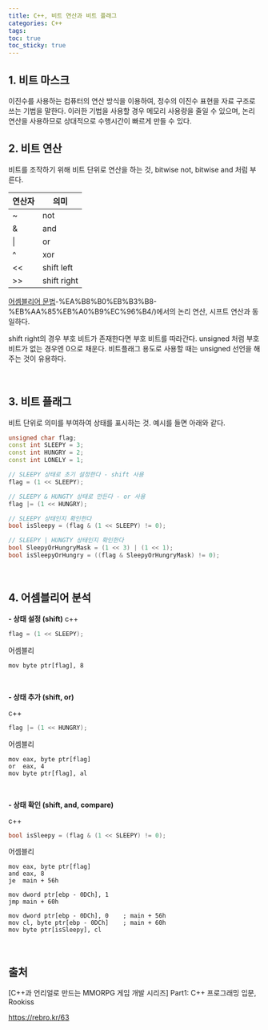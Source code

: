 ```yaml
---
title: C++, 비트 연산과 비트 플래그
categories: C++
tags: 
toc: true
toc_sticky: true
---
```


## **1. 비트 마스크**

이진수를 사용하는 컴퓨터의 연산 방식을 이용하여, 정수의 이진수 표현을 자료 구조로 쓰는 기법을 말한다. 이러한 기법을 사용할 경우 메모리 사용량을 줄일 수 있으며, 논리 연산을 사용하므로 상대적으로 수행시간이 빠르게 만들 수 있다. 

## **2. 비트 연산**

비트를 조작하기 위해 비트 단위로 연산을 하는 것, bitwise not, bitwise and 처럼 부른다.

|연산자|의미|
|------|---|
|~|not|
|&|and|
|\||or|
|^|xor|
|<<|shift left|
|>>|shift right|

[어셈블리어 문법](https://chw-owo.github.io/os/%EC%96%B4%EC%85%88%EB%B8%94%EB%A6%AC%EC%96%B4-%EA%B8%B0%EC%B4%88-2)-%EA%B8%B0%EB%B3%B8-%EB%AA%85%EB%A0%B9%EC%96%B4/)에서의 논리 연산, 시프트 연산과 동일하다.

shift right의 경우 부호 비트가 존재한다면 부호 비트를 따라간다. unsigned 처럼 부호 비트가 없는 경우엔 0으로 채운다. 비트플래그 용도로 사용할 때는 unsigned 선언을 해주는 것이 유용하다. 

<br/>

## **3. 비트 플래그**

비트 단위로 의미를 부여하여 상태를 표시하는 것. 예시를 들면 아래와 같다. 

```c++
unsigned char flag;
const int SLEEPY = 3;
const int HUNGRY = 2;
const int LONELY = 1;

// SLEEPY 상태로 초기 설정한다 - shift 사용
flag = (1 << SLEEPY); 

// SLEEPY & HUNGTY 상태로 만든다 - or 사용
flag |= (1 << HUNGRY);

// SLEEPY 상태인지 확인한다
bool isSleepy = (flag & (1 << SLEEPY) != 0);

// SLEEPY | HUNGTY 상태인지 확인한다
bool SleepyOrHungryMask = (1 << 3) | (1 << 1);
bool isSleepyOrHungry = ((flag & SleepyOrHungryMask) != 0);
```
<br/>

## **4. 어셈블리어 분석**

**- 상태 설정 (shift)**
c++
```c++
flag = (1 << SLEEPY); 
```

어셈블리

```
mov byte ptr[flag], 8
```

<br/>

**- 상태 추가 (shift, or)**

c++
```c++
flag |= (1 << HUNGRY);
```

어셈블리
```
mov eax, byte ptr[flag]
or  eax, 4
mov byte ptr[flag], al
```

<br/>

**- 상태 확인 (shift, and, compare)**

c++
```c++
bool isSleepy = (flag & (1 << SLEEPY) != 0);
```

어셈블리
```
mov eax, byte ptr[flag]
and eax, 8
je  main + 56h

mov dword ptr[ebp - 0DCh], 1
jmp main + 60h

mov dword ptr[ebp - 0DCh], 0    ; main + 56h
mov cl, byte ptr[ebp - 0DCh]    ; main + 60h
mov byte ptr[isSleepy], cl
```

<br/>

## **출처**

[C++과 언리얼로 만드는 MMORPG 게임 개발 시리즈] Part1: C++ 프로그래밍 입문, Rookiss

https://rebro.kr/63